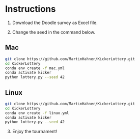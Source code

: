 # Instructions

1) Download the Doodle survey as Excel file.

2) Change the seed in the command below.

## Mac

```bash
git clone https://github.com/MartinHahner/KickerLottery.git
cd KickerLottery
conda env create -f mac.yml
conda activate kicker
python lottery.py --seed 42
```

## Linux

```bash
git clone https://github.com/MartinHahner/KickerLottery.git
cd KickerLottery
conda env create -f linux.yml
conda activate kicker
python lottery.py --seed 42
```

3) Enjoy the tournament!
